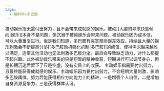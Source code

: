 ```yaml
---
tags:
  - 脑科学/多巴胺
---
```


被动娱乐指无需付出努力，且不会带来成就感的娱乐。被动[[大脑的寻求快感倾向|娱乐]]本身不是问题，但沉溺于被动娱乐会带来问题。被动娱乐因为成本低，可以大量重复进行。但是我们知道，多巴胺有奖赏预测误差效应，持续且大量的娱乐刺激会不断提高分泌[[多巴胺动机强化机制|多巴胺]]的阈值，使得需求越来越难以满足，连带其他活动也无法刺激多巴胺分泌。最后会导致缺乏动力，对什么都提不起兴趣。此外被动娱乐带来的只是短暂的精神收获，短期进行可以调节身心，但是长期沉迷后留下了只是空虚，没有实质上的收获。
主动娱乐指需要付出努力，且最终能获得成就感的娱乐。主动娱乐因为要付出努力，不会短期大量刺激，影响多巴胺阈值。努力后能获得相应方向能力上的精进，一是增强个人自信，二是增加自身资源竞争力，三是获得群体认可。

